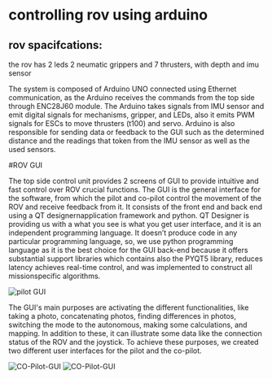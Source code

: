 # controlling rov using arduino

## rov spacifcations:
the rov has 2 leds 2 neumatic grippers and 7 thrusters, with depth and imu sensor 


The system is composed of Arduino UNO connected using Ethernet communication, as the Arduino receives the commands from the top side through ENC28J60 module. 
The Arduino takes signals from IMU sensor and emit digital signals for mechanisms, gripper, and LEDs, also it emits PWM signals for ESCs to move thrusters (t100) and servo.
Arduino is also responsible for sending data or feedback to the GUI such as the determined distance and the readings that token from the IMU sensor as well as the used sensors.

#ROV GUI

The top side control unit provides 2 screens of GUI to provide intuitive and fast control over ROV crucial functions. 
The GUI is the general interface for the software, from which the pilot and co-pilot control the movement of the ROV and receive feedback from it.
It consists of the front end and back end using a QT designernapplication framework and python.
QT Designer is providing us with a what you see is what you get user interface, and it is an independent programming language.
It doesn’t produce code in any particular programming language, so, we use python programming language as it is the best choice for the GUI back-end because it offers
substantial support libraries which contains also the PYQT5 library, reduces latency achieves real-time control, and was implemented to construct all missionspecific algorithms.

![pilot GUI](https://user-images.githubusercontent.com/87039861/170713315-ed918054-4738-46cb-975c-759c9c0af79f.png)


The GUI's main purposes are activating the different functionalities, like taking a photo, concatenating photos, finding differences in photos, switching the mode to the
autonomous, making some calculations, and mapping.
In addition to these, it can illustrate some data like the connection status of the ROV and the joystick. 
To achieve these purposes, we created two different user interfaces for the pilot and the co-pilot.

![CO-Pilot-GUI](https://user-images.githubusercontent.com/87039861/170714034-40dd71e7-d050-429d-8982-d395e1585aee.png)
![CO-Pilot-GUI](https://user-images.githubusercontent.com/87039861/170714047-da5c4a86-fa54-4be2-bf0d-ba50b1c7cb16.png)

